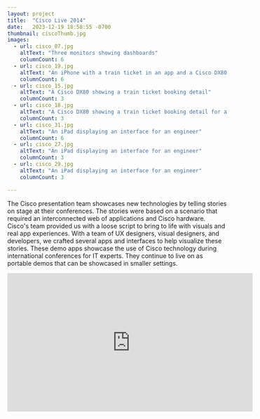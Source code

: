 ```yaml
---
layout: project
title:  "Cisco Live 2014"
date:   2023-12-19 18:58:55 -0700
thumbnail: ciscoThumb.jpg
images: 
  - url: cisco_07.jpg
    altText: "Three monitors showing dashboards"
    columnCount: 6
  - url: cisco_19.jpg
    altText: "An iPhone with a train ticket in an app and a Cisco DX80 customer service terminal"
    columnCount: 6
  - url: cisco_15.jpg
    altText: "A Cisco DX80 showing a train ticket booking detail"
    columnCount: 3
  - url: cisco_18.jpg
    altText: "A Cisco DX80 showing a train ticket booking detail for a customer service user"
    columnCount: 3
  - url: cisco_31.jpg
    altText: "An iPad displaying an interface for an engineer"
    columnCount: 6
  - url: cisco_27.jpg
    altText: "An iPad displaying an interface for an engineer"
    columnCount: 3
  - url: cisco_29.jpg
    altText: "An iPad displaying an interface for an engineer"
    columnCount: 3

---
```


The Cisco presentation team showcases new technologies by telling stories on stage at their conferences. The stories were based on a scenario that required an interconnected web of applications and Cisco hardware. Cisco's team provided us with a loose script to bring to life with visuals and real app experiences.
With a team of UX designers, visual designers, and developers, we crafted several apps and interfaces to help visualize these stories. These demo apps showcase the use of Cisco technology during international conferences for IT experts. They continue to live on as portable demos that can be showcased in smaller settings.

<iframe width="560" height="315" src="https://www.youtube.com/embed/VqY4W1MPpNQ?si=JwNB5CdnDVM7yOzH" title="YouTube video player" frameborder="0" allow="accelerometer; autoplay; clipboard-write; encrypted-media; gyroscope; picture-in-picture; web-share" allowfullscreen></iframe>
